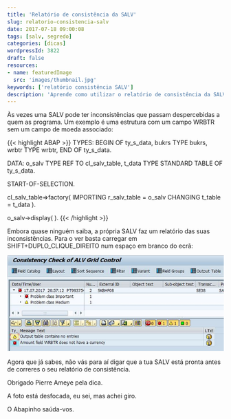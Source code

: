 ```yaml
---
title: 'Relatório de consistência da SALV'
slug: relatorio-consistencia-salv
date: 2017-07-18 09:00:08
tags: [salv, segredo]
categories: [dicas]
wordpressId: 3822
draft: false
resources:
- name: featuredImage
  src: 'images/thumbnail.jpg'
keywords: ['relatório consistência SALV']
description: 'Aprende como utilizar o relatório de consistência da SALV para descobrires todos os problemas que ela possa ter que de outra forma não descobririas'
---
```

Às vezes uma SALV pode ter inconsistências que passam despercebidas a quem as programa. Um exemplo é uma estrutura com um campo WRBTR sem um campo de moeda associado:

<!--more-->


{{< highlight ABAP >}}
TYPES: BEGIN OF ty_s_data,
         bukrs TYPE bukrs,
         wrbtr TYPE wrbtr,
       END OF ty_s_data.

DATA: o_salv TYPE REF TO cl_salv_table,
      t_data TYPE STANDARD TABLE OF ty_s_data.

START-OF-SELECTION.

  cl_salv_table=>factory(
    IMPORTING
      r_salv_table   = o_salv
    CHANGING
      t_table        = t_data ).

  o_salv->display( ).
{{< /highlight >}}

Embora quase ninguém saiba, a própria SALV faz um relatório das suas inconsistências. Para o ver basta carregar em SHIFT+DUPLO_CLIQUE_DIREITO num espaço em branco do ecrã:

[![Relatório SALV][1]][1]

Agora que já sabes, não vás para aí digar que a tua SALV está pronta antes de correres o seu relatório de consistência.

Obrigado Pierre Ameye pela dica.

A foto está desfocada, eu sei, mas achei giro.

O Abapinho saúda-vos.

   [1]: images/salv_relatorio.jpg
